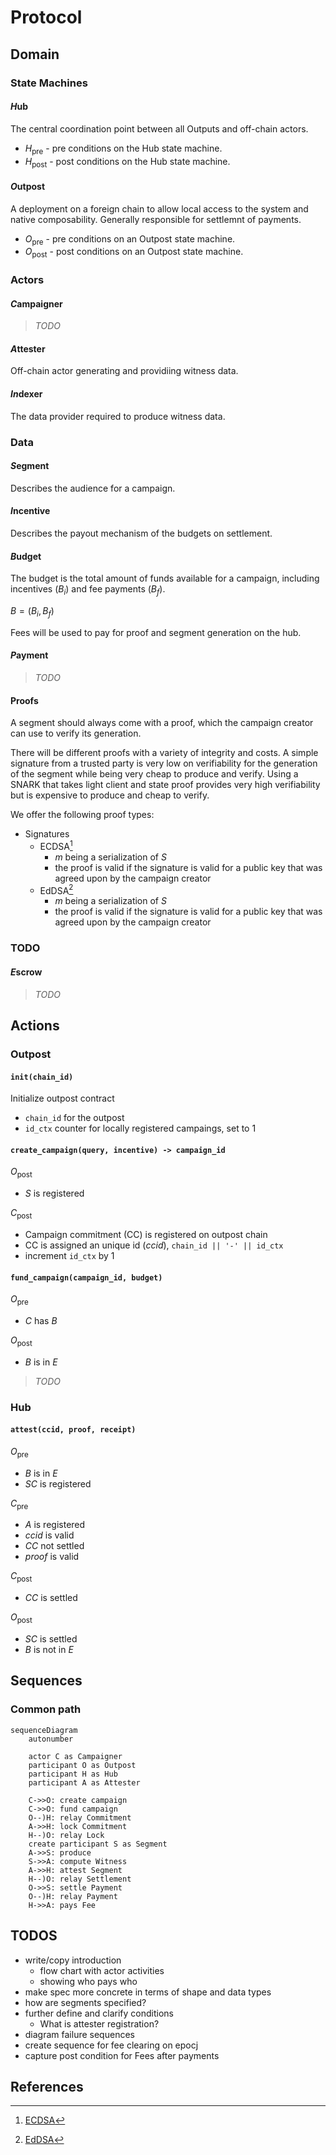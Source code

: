 # Protocol

<!-- toc -->

## Domain

### State Machines

#### $H$ub

The central coordination point between all Outputs and off-chain
actors.

* $H$<sub>pre</sub> - pre conditions on the Hub state machine.
* $H$<sub>post</sub> - post conditions on the Hub state machine.

#### $O$utpost

A deployment on a foreign chain to allow local access to the
system and native composability. Generally responsible for settlemnt of payments.

* $O$<sub>pre</sub> - pre conditions on an Outpost state machine.
* $O$<sub>post</sub> - post conditions on an Outpost state machine.

### Actors

#### $C$ampaigner

> *TODO*

#### $A$ttester

Off-chain actor generating and providiing witness data.

#### $In$dexer

The data provider required to produce witness data.

### Data

#### $S$egment

Describes the audience for a campaign.

#### $I$ncentive

Describes the payout mechanism of the budgets on settlement.

#### $B$udget

The budget is the total amount of funds available for a campaign, including
incentives ($B_i$) and fee payments ($B_f$).

$B = (B_i, B_f)$

Fees will be used to pay for proof and segment generation on the hub.

#### $P$ayment

> *TODO*

#### Proofs

A segment should always come with a proof, which the campaign creator can
use to verify its generation.

There will be different proofs with a variety of integrity and costs.
A simple signature from a trusted party is very low on verifiability for the
generation of the segment while being very cheap to produce and verify.
Using a SNARK that takes light client and state proof provides very high
verifiability but is expensive to produce and cheap to verify.

We offer the following proof types:

* Signatures
  * ECDSA[^ecdsa]
    * $m$ being a serialization of $S$
    * the proof is valid if the signature is valid for a public key that was
      agreed upon by the campaign creator
  * EdDSA[^eddsa]
    * $m$ being a serialization of $S$
    * the proof is valid if the signature is valid for a public key that was
      agreed upon by the campaign creator

### TODO

#### $E$scrow

> *TODO*

## Actions

### Outpost

#### `init(chain_id)`

Initialize outpost contract

* `chain_id` for the outpost
* `id_ctx` counter for locally registered campaings, set to 1

#### `create_campaign(query, incentive) -> campaign_id`

$O$<sub>post</sub>

* $S$ is registered

$C$<sub>post</sub>

* Campaign commitment (CC) is registered on outpost chain
* CC is assigned an unique id ($ccid$), `chain_id || '-' || id_ctx`
* increment `id_ctx` by 1

#### `fund_campaign(campaign_id, budget)`

$O$<sub>pre</sub>

* $C$ has $B$

$O$<sub>post</sub>

* $B$ is in $E$

> *TODO*

### Hub

#### `attest(ccid, proof, receipt)`

$O$<sub>pre</sub>

* $B$ is in $E$
* $SC$ is registered

$C$<sub>pre</sub>

* $A$ is registered
* $ccid$ is valid
* $CC$ not settled
* $proof$ is valid

$C$<sub>post</sub>

* $CC$ is settled

$O$<sub>post</sub>

* $SC$ is settled
* $B$ is not in $E$

## Sequences

### Common path

``` mermaid
sequenceDiagram
    autonumber

    actor C as Campaigner
    participant O as Outpost
    participant H as Hub
    participant A as Attester

    C->>O: create campaign
    C->>O: fund campaign
    O--)H: relay Commitment
    A->>H: lock Commitment
    H--)O: relay Lock
    create participant S as Segment
    A->>S: produce
    S->>A: compute Witness
    A->>H: attest Segment
    H--)O: relay Settlement
    O->>S: settle Payment
    O--)H: relay Payment
    H->>A: pays Fee
```

## TODOS

* write/copy introduction
  * flow chart with actor activities
  * showing who pays who
* make spec more concrete in terms of shape and data types
* how are segments specified?
* further define and clarify conditions
  * What is attester registration?
* diagram failure sequences
* create sequence for fee clearing on epocj
* capture post condition for Fees after payments

## References

[^ecdsa]: [ECDSA](http://www.secg.org/sec2-v2.pdf)
[^eddsa]: [EdDSA](https://www.rfc-editor.org/rfc/rfc8032.html)

